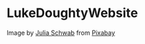 # LukeDoughtyWebsite

Image by <a href="https://pixabay.com/users/sweetaholic-296788/?utm_source=link-attribution&amp;utm_medium=referral&amp;utm_campaign=image&amp;utm_content=4746491">Julia Schwab</a> from <a href="https://pixabay.com/?utm_source=link-attribution&amp;utm_medium=referral&amp;utm_campaign=image&amp;utm_content=4746491">Pixabay</a>
